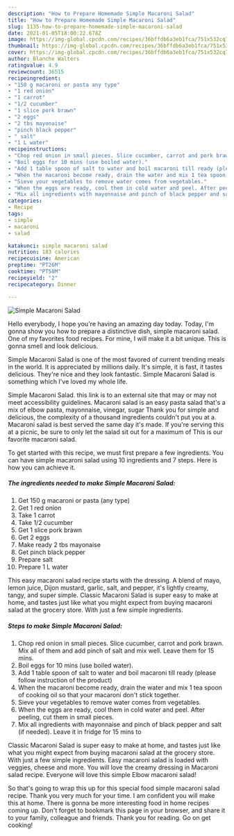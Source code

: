 ```yaml
---
description: "How to Prepare Homemade Simple Macaroni Salad"
title: "How to Prepare Homemade Simple Macaroni Salad"
slug: 1135-how-to-prepare-homemade-simple-macaroni-salad
date: 2021-01-05T18:00:22.678Z
image: https://img-global.cpcdn.com/recipes/36bffdb6a3eb1fca/751x532cq70/simple-macaroni-salad-recipe-main-photo.jpg
thumbnail: https://img-global.cpcdn.com/recipes/36bffdb6a3eb1fca/751x532cq70/simple-macaroni-salad-recipe-main-photo.jpg
cover: https://img-global.cpcdn.com/recipes/36bffdb6a3eb1fca/751x532cq70/simple-macaroni-salad-recipe-main-photo.jpg
author: Blanche Walters
ratingvalue: 4.9
reviewcount: 36515
recipeingredient:
- "150 g macaroni or pasta any type"
- "1 red onion"
- "1 carrot"
- "1/2 cucumber"
- "1 slice pork brawn"
- "2 eggs"
- "2 tbs mayonaise"
- "pinch black pepper"
- " salt"
- "1 L water"
recipeinstructions:
- "Chop red onion in small pieces. Slice cucumber, carrot and pork brawn. Mix all of them and add pinch of salt and mix well. Leave them for 15 mins."
- "Boil eggs for 10 mins (use boiled water)."
- "Add 1 table spoon of salt to water and boil macaroni till ready (please follow instruction of the product)"
- "When the macaroni become ready, drain the water and mix 1 tea spoon of cooking oil so that your macaroni don&#39;t stick together."
- "Sieve your vegetables to remove water comes from vegetables."
- "When the eggs are ready, cool them in cold water and peel. After peeling, cut them in small pieces."
- "Mix all ingredients with mayonnaise and pinch of black pepper and salt (if needed). Leave it in fridge for 15 mins to"
categories:
- Recipe
tags:
- simple
- macaroni
- salad

katakunci: simple macaroni salad 
nutrition: 183 calories
recipecuisine: American
preptime: "PT26M"
cooktime: "PT58M"
recipeyield: "2"
recipecategory: Dinner

---
```



![Simple Macaroni Salad](https://img-global.cpcdn.com/recipes/36bffdb6a3eb1fca/751x532cq70/simple-macaroni-salad-recipe-main-photo.jpg)

Hello everybody, I hope you're having an amazing day today. Today, I'm gonna show you how to prepare a distinctive dish, simple macaroni salad. One of my favorites food recipes. For mine, I will make it a bit unique. This is gonna smell and look delicious.

Simple Macaroni Salad is one of the most favored of current trending meals in the world. It is appreciated by millions daily. It's simple, it is fast, it tastes delicious. They're nice and they look fantastic. Simple Macaroni Salad is something which I've loved my whole life.

Simple Macaroni Salad. this link is to an external site that may or may not meet accessibility guidelines. Macaroni salad is an easy pasta salad that&#39;s a mix of elbow pasta, mayonnaise, vinegar, sugar Thank you for simple and delicious, the complexity of a thousand ingredients couldn&#39;t put you at a. Macaroni salad is best served the same day it&#39;s made. If you&#39;re serving this at a picnic, be sure to only let the salad sit out for a maximum of This is our favorite macaroni salad.


To get started with this recipe, we must first prepare a few ingredients. You can have simple macaroni salad using 10 ingredients and 7 steps. Here is how you can achieve it.

<!--inarticleads1-->

##### The ingredients needed to make Simple Macaroni Salad:

1. Get 150 g macaroni or pasta (any type)
1. Get 1 red onion
1. Take 1 carrot
1. Take 1/2 cucumber
1. Get 1 slice pork brawn
1. Get 2 eggs
1. Make ready 2 tbs mayonaise
1. Get pinch black pepper
1. Prepare  salt
1. Prepare 1 L water


This easy macaroni salad recipe starts with the dressing. A blend of mayo, lemon juice, Dijon mustard, garlic, salt, and pepper, it&#39;s lightly creamy, tangy, and super simple. Classic Macaroni Salad is super easy to make at home, and tastes just like what you might expect from buying macaroni salad at the grocery store. With just a few simple ingredients. 

<!--inarticleads2-->

##### Steps to make Simple Macaroni Salad:

1. Chop red onion in small pieces. Slice cucumber, carrot and pork brawn. Mix all of them and add pinch of salt and mix well. Leave them for 15 mins.
1. Boil eggs for 10 mins (use boiled water).
1. Add 1 table spoon of salt to water and boil macaroni till ready (please follow instruction of the product)
1. When the macaroni become ready, drain the water and mix 1 tea spoon of cooking oil so that your macaroni don&#39;t stick together.
1. Sieve your vegetables to remove water comes from vegetables.
1. When the eggs are ready, cool them in cold water and peel. After peeling, cut them in small pieces.
1. Mix all ingredients with mayonnaise and pinch of black pepper and salt (if needed). Leave it in fridge for 15 mins to


Classic Macaroni Salad is super easy to make at home, and tastes just like what you might expect from buying macaroni salad at the grocery store. With just a few simple ingredients. Easy macaroni salad is loaded with veggies, cheese and more. You will love the creamy dressing in Macaroni salad recipe. Everyone will love this simple Elbow macaroni salad! 

So that's going to wrap this up for this special food simple macaroni salad recipe. Thank you very much for your time. I am confident you will make this at home. There is gonna be more interesting food in home recipes coming up. Don't forget to bookmark this page in your browser, and share it to your family, colleague and friends. Thank you for reading. Go on get cooking!
